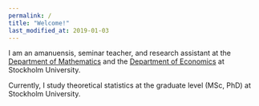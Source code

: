 ```yaml
---
permalink: /
title: "Welcome!"
last_modified_at: 2019-01-03
---
```


I am an amanuensis, seminar teacher, and research assistant at the [Department of Mathematics](https://www.math.su.se/english/) and the [Department of Economics](https://www.ne.su.se/english/) at Stockholm University. 

Currently, I study theoretical statistics at the graduate level (MSc, PhD) at Stockholm University. 

